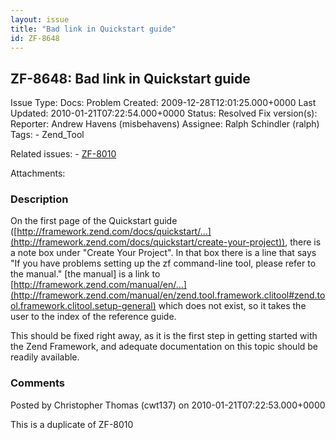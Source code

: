 ```yaml
---
layout: issue
title: "Bad link in Quickstart guide"
id: ZF-8648
---
```


ZF-8648: Bad link in Quickstart guide
-------------------------------------

 Issue Type: Docs: Problem Created: 2009-12-28T12:01:25.000+0000 Last Updated: 2010-01-21T07:22:54.000+0000 Status: Resolved Fix version(s): 
 Reporter:  Andrew Havens (misbehavens)  Assignee:  Ralph Schindler (ralph)  Tags: - Zend\_Tool
 
 Related issues: - [ZF-8010](/issues/browse/ZF-8010)
 
 Attachments: 
### Description

On the first page of the Quickstart guide ([http://framework.zend.com/docs/quickstart/…](http://framework.zend.com/docs/quickstart/create-your-project)), there is a note box under "Create Your Project". In that box there is a line that says "If you have problems setting up the zf command-line tool, please refer to the manual." [the manual] is a link to [http://framework.zend.com/manual/en/…](http://framework.zend.com/manual/en/zend.tool.framework.clitool#zend.tool.framework.clitool.setup-general) which does not exist, so it takes the user to the index of the reference guide.

This should be fixed right away, as it is the first step in getting started with the Zend Framework, and adequate documentation on this topic should be readily available.

 

 

### Comments

Posted by Christopher Thomas (cwt137) on 2010-01-21T07:22:53.000+0000

This is a duplicate of ZF-8010

 

 
